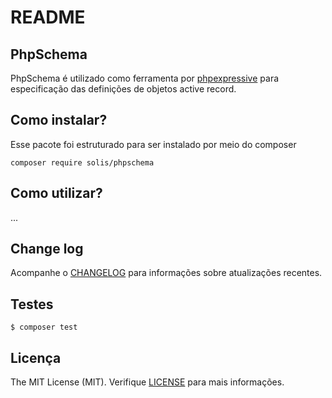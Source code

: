 # README

## PhpSchema

PhpSchema é utilizado como ferramenta por [phpexpressive](https://github.com/rafaelbeecker/phpexpressive) para especificação das definições de objetos active record.

## Como instalar?

Esse pacote foi estruturado para ser instalado por meio do composer

```
composer require solis/phpschema
``` 

## Como utilizar?

...

## Change log

Acompanhe o [CHANGELOG](CHANGELOG.md) para informações sobre atualizações recentes.

## Testes

```
$ composer test
```

## Licença

The MIT License (MIT). Verifique [LICENSE](LICENSE.MD) para mais informações.